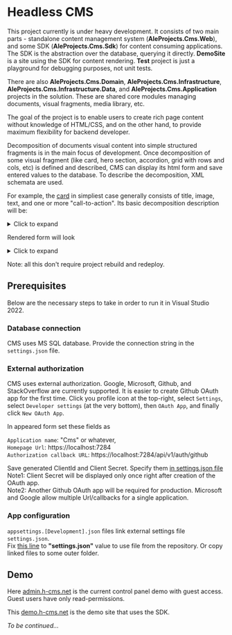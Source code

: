 # Headless CMS

This project currently is under heavy development. It consists of two main parts - standalone content management system (**AleProjects.Cms.Web**), and some SDK (**AleProjects.Cms.Sdk**) for content consuming applications. The SDK is the abstraction over the database, querying it directly. **DemoSite** is a site using the SDK for content rendering. **Test** project is just a playground for debugging purposes, not unit tests.

There are also **AleProjects.Cms.Domain**, **AleProjects.Cms.Infrastructure**, **AleProjects.Cms.Infrastructure.Data**, and **AleProjects.Cms.Application** projects in the solution. These are shared core modules managing documents, visual fragments, media library, etc.

The goal of the project is to enable users to create rich page content without knowledge of HTML/CSS, and on the other hand, to provide maximum flexibility for backend developer.

Decomposition of documents visual content into simple structured fragments is in the main focus of development. Once decomposition of some visual fragment (like card, hero section, accordion, grid with rows and cols, etc) is defined and described, CMS can display its html form and save entered values to the database. To describe the decomposition, XML schemata are used.

For example, the [card](https://getbootstrap.com/docs/5.3/components/card/) in simpliest case generally consists of title, image, text, and one or more "call-to-action". Its basic decomposition description will be:

<details>
  <summary>Click to expand</summary>

```
<?xml version="1.0" encoding="utf-8"?>

<xs:schema
	targetNamespace="http://h-cms.net/cms/new-schema.xsd"
	elementFormDefault="qualified"
	xmlns="http://h-cms.net/cms/new-schema.xsd"
	xmlns:xs="http://www.w3.org/2001/XMLSchema"
	xmlns:xsc="http://aleprojects.com/custom">

	<xs:complexType name="simple-card">
		<xs:annotation>
			<xs:documentation xml:lang="en">Simple Card</xs:documentation>
			<xs:documentation xml:lang="fr">Carte simple</xs:documentation>
		</xs:annotation>
		<xs:sequence>
			<xs:element name="title" type="xs:string">
				<xs:annotation>
					<xs:documentation xml:lang="en">Title</xs:documentation>
					<xs:documentation xml:lang="fr">Titre</xs:documentation>
				</xs:annotation>
			</xs:element>
			<xs:element name="text" type="xs:string">
				<xs:annotation>
					<xs:documentation xml:lang="en">Text</xs:documentation>
					<xs:documentation xml:lang="fr">Texte</xs:documentation>
					<xs:appinfo>
						<xsc:properties textformat="html"></xsc:properties>
					</xs:appinfo>
				</xs:annotation>
			</xs:element>
			<xs:element name="layout">
				<xs:annotation>
					<xs:documentation xml:lang="en">Layout</xs:documentation>
					<xs:documentation xml:lang="fr">Disposition</xs:documentation>
				</xs:annotation>
				<xs:simpleType>
					<xs:restriction base="xs:token">
						<xs:enumeration value="start"/>
						<xs:enumeration value="end"/>
						<xs:enumeration value="over"/>
					</xs:restriction>
				</xs:simpleType>
			</xs:element>
			<xs:element name="image" type="xs:anyURI">
				<xs:annotation>
					<xs:documentation xml:lang="en">Link</xs:documentation>
					<xs:documentation xml:lang="fr">Lien</xs:documentation>
				</xs:annotation>
			</xs:element>
			<xs:element name="link" type="xs:anyURI" maxOccurs="3">
				<xs:annotation>
					<xs:documentation xml:lang="en">Image</xs:documentation>
					<xs:documentation xml:lang="fr">Image</xs:documentation>
				</xs:annotation>
			</xs:element>
		</xs:sequence>
	</xs:complexType>

    <xs:element name="simple-card" type="simple-card"/>
</xs:schema>
```

`<xs:documentation>` values are used as form field labels for different UI languages.

</details>

Rendered form will look

<details>
  <summary>Click to expand</summary>

  ![form](https://h-cms.net/simple-card-form.png)

</details>

Note: all this don't require project rebuild and redeploy.

## Prerequisites

Below are the necessary steps to take in order to run it in Visual Studio 2022.

### Database connection

CMS uses MS SQL database. Provide the connection string in the `settings.json` file. 

### External authorization

CMS uses external authorization. Google, Microsoft, Github, and StackOverflow are currently supported. It is easier to create Github OAuth app for the first time. Click you profile icon at the top-right, select `Settings`, select `Developer settings` (at the very bottom), then `OAuth App`, and finally click `New OAuth App`.

In appeared form set these fields as

`Application name`: "Cms" or whatever,  
`Homepage Url`: https://localhost:7284  
`Authorization callback URL`: https://localhost:7284/api/v1/auth/github

Save generated ClientId and Client Secret. Specify them [in settings.json file](https://github.com/LeoAlexandrov/Cms/blob/master/AleProjects.Cms/settings.json#L35)  
Note1: Client Secret will be displayed only once right after creation of the OAuth app.  
Note2: Another Github OAuth app will be required for production. Microsoft and Google allow multiple Url/callbacks for a single application.

### App configuration

`appsettings.[Development].json` files link external settings file `settings.json`.  
Fix [this line](https://github.com/LeoAlexandrov/Cms/blob/master/AleProjects.Cms/appsettings.Development.json#L10) to **"settings.json"** value to use file from the repository. Or copy linked files to some outer folder.

## Demo

Here [admin.h-cms.net](https://admin.h-cms.net) is the current control panel demo with guest access. Guest users have only read-permissions.

This [demo.h-cms.net](https://demo.h-cms.net) is the demo site that uses the SDK.

_To be continued..._